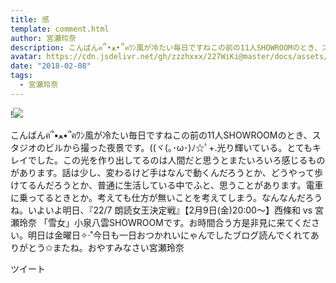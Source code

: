```yaml
---
title: 感
template: comment.html
author: 宮瀬玲奈
description: こんばんฅ՞•ﻌ•՞ฅﾜﾝ風が冷たい毎日ですねこの前の11人SHOWROOMのとき、スタジオのビルから撮った夜景です。((ヾ(｡･ω･)ﾉ☆ﾟ+.光り輝いている。とてもキレイでした。この光を作り出してるのは人間だと思うとまたいろ...
avatar: https://cdn.jsdelivr.net/gh/zzzhxxx/227WiKi@master/docs/assets/photo/avatar/reina.jpg
date: "2018-02-08"
tags:
  - 宮瀬玲奈
---
```


!![](https://cdn.jsdelivr.net/gh/227WiKi/227WiKi-image@master/blog-image/reina-2018-02-08_1.jpg)


こんばんฅ՞•ﻌ•՞ฅﾜﾝ風が冷たい毎日ですねこの前の11人SHOWROOMのとき、スタジオのビルから撮った夜景です。((ヾ(｡･ω･)ﾉ☆ﾟ+.光り輝いている。とてもキレイでした。この光を作り出してるのは人間だと思うとまたいろいろ感じるものがあります。話は少し、変わるけど手はなんで動くんだろうとか、どうやって歩けてるんだろうとか、普通に生活している中でふと、思うことがあります。電車に乗ってるときとか。考えても仕方が無いことを考えてしまう。なんなんだろうね。いよいよ明日、『22/7 朗読女王決定戦』【2月9日(金)20:00～】西條和 vs 宮瀬玲奈 「雪女」小泉八雲SHOWROOMです。お時間合う方是非見に来てください。明日は金曜日✧‧˚今日も一日おつかれいにゃんでしたブログ読んでくれてありがとう✩またね。おやすみなさい宮瀬玲奈


ツイート



